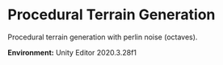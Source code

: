# Procedural Terrain Generation

Procedural terrain generation with perlin noise (octaves).

**Environment:** Unity Editor 2020.3.28f1
